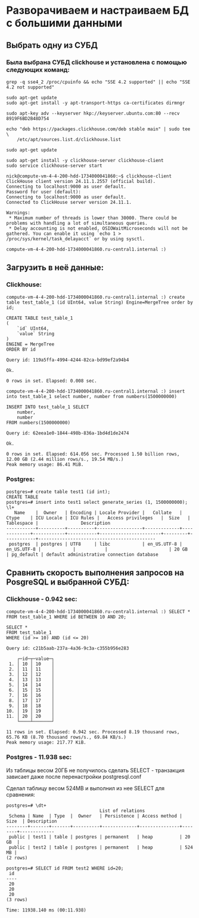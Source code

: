# Разворачиваем и настраиваем БД с большими данными
## Выбрать одну из СУБД
### Была выбрана СУБД clickhouse и установлена с помощью следующих команд:
    grep -q sse4_2 /proc/cpuinfo && echo "SSE 4.2 supported" || echo "SSE 4.2 not supported"
    
    sudo apt-get update
    sudo apt-get install -y apt-transport-https ca-certificates dirmngr
    
    sudo apt-key adv --keyserver hkp://keyserver.ubuntu.com:80 --recv 8919F6BD2B48D754
    
    echo "deb https://packages.clickhouse.com/deb stable main" | sudo tee \
        /etc/apt/sources.list.d/clickhouse.list
    
    sudo apt-get update
    
    sudo apt-get install -y clickhouse-server clickhouse-client
    sudo service clickhouse-server start
    
    nick@compute-vm-4-4-200-hdd-1734000041860:~$ clickhouse-client
    ClickHouse client version 24.11.1.2557 (official build).
    Connecting to localhost:9000 as user default.
    Password for user (default): 
    Connecting to localhost:9000 as user default.
    Connected to ClickHouse server version 24.11.1.
    
    Warnings:
     * Maximum number of threads is lower than 30000. There could be problems with handling a lot of simultaneous queries.
     * Delay accounting is not enabled, OSIOWaitMicroseconds will not be gathered. You can enable it using `echo 1 > /proc/sys/kernel/task_delayacct` or by using sysctl.
    
    compute-vm-4-4-200-hdd-1734000041860.ru-central1.internal :) 

## Загрузить в неё данные:
### Clickhouse:
    compute-vm-4-4-200-hdd-1734000041860.ru-central1.internal :) create table test_table_1 (id UInt64, value String) Engine=MergeTree order by id;
    
    CREATE TABLE test_table_1
    (
        `id` UInt64,
        `value` String
    )
    ENGINE = MergeTree
    ORDER BY id
    
    Query id: 119a5ffa-4994-4244-82ca-bd99ef2a94b4
    
    Ok.
    
    0 rows in set. Elapsed: 0.008 sec. 
    
    compute-vm-4-4-200-hdd-1734000041860.ru-central1.internal :) insert into test_table_1 select number, number from numbers(1500000000)
    
    INSERT INTO test_table_1 SELECT
        number,
        number
    FROM numbers(1500000000)
    
    Query id: 62eea1e0-1844-498b-836a-1bd4d1de2474
    
    Ok.
    
    0 rows in set. Elapsed: 614.056 sec. Processed 1.50 billion rows, 12.00 GB (2.44 million rows/s., 19.54 MB/s.)
    Peak memory usage: 86.41 MiB.

### Postgres:
    postgres=# create table test1 (id int);
    CREATE TABLE
    postgres=# insert into test1 select generate_series (1, 1500000000);
    \l+
       Name    |  Owner   | Encoding | Locale Provider |   Collate   |    Ctype    | ICU Locale | ICU Rules |   Access privileges   |  Size   | Tablespace |                Description                 
    -----------+----------+----------+-----------------+-------------+-------------+------------+-----------+-----------------------+---------+------------+--------------------------------------------
     postgres  | postgres | UTF8     | libc            | en_US.UTF-8 | en_US.UTF-8 |            |           |                       | 20 GB   | pg_default | default administrative connection database



## Сравнить скорость выполнения запросов на PosgreSQL и выбранной СУБД:
### Clickhouse - 0.942 sec:
    compute-vm-4-4-200-hdd-1734000041860.ru-central1.internal :) SELECT * FROM test_table_1 WHERE id BETWEEN 10 AND 20;
    
    SELECT *
    FROM test_table_1
    WHERE (id >= 10) AND (id <= 20)
    
    Query id: c21b5aab-237a-4a36-9c3a-c355b956e283
    
        ┌─id─┬─value─┐
     1. │ 10 │ 10    │
     2. │ 11 │ 11    │
     3. │ 12 │ 12    │
     4. │ 13 │ 13    │
     5. │ 14 │ 14    │
     6. │ 15 │ 15    │
     7. │ 16 │ 16    │
     8. │ 17 │ 17    │
     9. │ 18 │ 18    │
    10. │ 19 │ 19    │
    11. │ 20 │ 20    │
        └────┴───────┘
    
    11 rows in set. Elapsed: 0.942 sec. Processed 8.19 thousand rows, 65.76 KB (8.70 thousand rows/s., 69.84 KB/s.)
    Peak memory usage: 217.77 KiB.
### Postgres - 11.938 sec:
Из таблицы весом 20ГБ не получилось сделать SELECT - транзакция зависает даже после перенастройки postgresql.conf

Сделал таблицу весом 524MB и выполнил из нее SELECT для сравнения:

    postgres=# \dt+
                                       List of relations
     Schema | Name  | Type  |  Owner   | Persistence | Access method |  Size  | Description 
    --------+-------+-------+----------+-------------+---------------+--------+-------------
     public | test1 | table | postgres | permanent   | heap          | 20 GB  | 
     public | test2 | table | postgres | permanent   | heap          | 524 MB | 
    (2 rows)
    
    postgres=# SELECT id FROM test2 WHERE id=20;
     id 
    ----
     20
     20
     20
    (3 rows)
    
    Time: 11938.140 ms (00:11.938)

